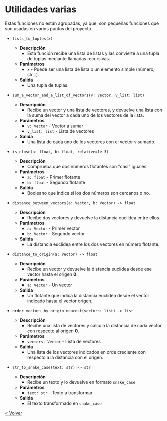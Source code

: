 # Utilidades varias

Estas funciones no están agrupadas, ya que, son pequeñas funciones que son usadas en varios puntos del proyecto.

* `lists_to_tuples(x)`
    * **Descripción**
        * Esta función recibe una lista de listas y las convierte a una tupla de tuplas mediante llamadas recursivas.
    * **Parámetros**
        * `x` - Puede ser una lista de lista o un elemento simple (número, str...).
    * **Salida**
        * Una tupla de tuplas.
    
* `sum_a_vector_and_a_list_of_vectors(v: Vector, v_list: list)`
    * **Descripción**
        * Recibe un vector y una lista de vectores, y devuelve una lista con la suma del vector a cada uno de los
        vectores de la lista.
    * **Parámetros**
        * `v: Vector` - Vector a sumar
        * `v_list: list` - Lista de vectores
    * **Salida**
        * Una lista de cada uno de los vectores con el vector `v` sumado.
        
* `is_close(a: float, b: float, relative=1e-3)`
    * **Descripción**
        * Comprueba que dos números flotantes son "casi" iguales.
    * **Parámetros**
        * `a: float` - Primer flotante
        * `b: float` - Segundo flotante
    * **Salida**
        * Booleano que indica si los dos números son cercanos o no.
        
* `distance_between_vectors(a: Vector, b: Vector) -> float`
    * **Descripción**
        * Recibe dos vectores y devuelve la distancia euclídea entre ellos.
    * **Parámetros**
        * `a: Vector` - Primer vector
        * `b: Vector` - Segundo vector
    * **Salida**
        * La distancia euclídea entre los dos vectores en número flotante.
        
* `distance_to_origin(a: Vector) -> float`
    * **Descripción**
        * Recibe un vector y devuelve la distancia euclídea desde ese vector hasta el origen **0**.
    * **Parámetros**
        * `a: Vector` - Un vector
    * **Salida**
        * Un flotante que indica la distancia euclídea desde el vector indicado hasta el vector origen.
        
* `order_vectors_by_origin_nearest(vectors: list) -> list`
    * **Descripción**
        * Recibe una lista de vectores y calcula la distancia de cada vector con respecto al origen **0**.
    * **Parámetros**
        * `vectors: Vector` - Lista de vectores
    * **Salida**
        * Una lista de los vectores indicados en orde creciente con respecto a la distancia con el origen.
        
* `str_to_snake_case(text: str) -> str`
    * **Descripción**
        * Recibe un texto y lo devuelve en formato `snake_case`
    * **Parámetros**
        * `text: str` - Texto a transformar
    * **Salida**
        * El texto transformado en `snake_case`
        
[< Volver](index.md)
